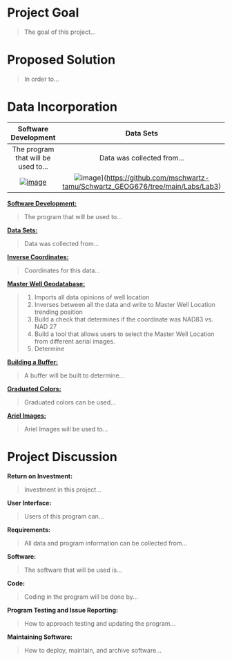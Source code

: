 # **Project Goal**
  > The goal of this project...


# **Proposed Solution**
  > In order to...


# **Data Incorporation**
|**Software Development**|**Data Sets**|**Inverse Coordinates**|**Master Geodatabase**|
|   :---:   |   :---:   |   :---:   |   :---:   |
|The program that will be used to...| Data was collected from...|Coordinates for this data...|All data points for well locations will be stored here.|
|[![image](https://github.com/user-attachments/assets/ccb6fab8-fa14-4b87-995b-9346a84418e9)](https://github.com/mschwartz-tamu/Schwartz_GEOG676/tree/main/Labs/Lab1)|![image](https://github.com/user-attachments/assets/e1300240-d4ba-4fcb-8ed7-9a864bd0bd16)](https://github.com/mschwartz-tamu/Schwartz_GEOG676/tree/main/Labs/Lab3)| ![image](https://github.com/user-attachments/assets/c5de293a-5abc-4b27-9441-b4cd280a5778)](https://github.com/mschwartz-tamu/Schwartz_GEOG676/tree/main/Labs/Lab2)|![image](https://github.com/user-attachments/assets/3c027c15-22c5-4504-8bd3-a351ec94e665)](https://github.com/mschwartz-tamu/Schwartz_GEOG676/tree/main/Labs/Lab4)|




[**Software Development:**](https://github.com/mschwartz-tamu/Schwartz_GEOG676/tree/main/Labs/Lab1)
  > The program that will be used to...

[**Data Sets:**](https://github.com/mschwartz-tamu/Schwartz_GEOG676/tree/main/Labs/Lab3)
  > Data was collected from...

[**Inverse Coordinates:**](https://github.com/mschwartz-tamu/Schwartz_GEOG676/tree/main/Labs/Lab2)
  > Coordinates for this data...

[**Master Well Geodatabase:**](https://github.com/mschwartz-tamu/Schwartz_GEOG676/tree/main/Labs/Lab4)
  > 1. Imports all data opinions of well location
  > 2. Inverses between all the data and write to Master Well Location trending position
  > 3. Build a check that determines if the coordinate was NAD83 vs. NAD 27
  > 4. Build a tool that allows users to select the Master Well Location from different aerial images.
  > 5. Determine

[**Building a Buffer:**](https://github.com/mschwartz-tamu/Schwartz_GEOG676/tree/main/Labs/Lab5)
  > A buffer will be built to determine...

[**Graduated Colors:**](https://github.com/mschwartz-tamu/Schwartz_GEOG676/tree/main/Labs/Lab6)
  > Graduated colors can be used...

[**Ariel Images:**](https://github.com/mschwartz-tamu/Schwartz_GEOG676/tree/main/Labs/Lab7)
  > Ariel Images will be used to...


# **Project Discussion**
**Return on Investment:**
  > Investment in this project...

**User Interface:**
  > Users of this program can...

**Requirements:**
  > All data and program information can be collected from...

**Software:**
  > The software that will be used is...

**Code:**
  > Coding in the program will be done by...

**Program Testing and Issue Reporting:**
  > How to approach testing and updating the program...

**Maintaining Software:**
  > How to deploy, maintain, and archive software...
